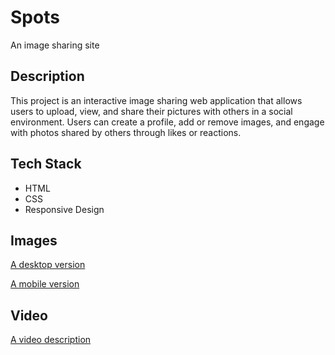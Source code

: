 # Spots

An image sharing site

## Description

This project is an interactive image sharing web application that allows users to upload, view, and share their pictures with others in a social environment. Users can create a profile, add or remove images, and engage with photos shared by others through likes or reactions.

## Tech Stack

- HTML
- CSS
- Responsive Design

## Images

[A desktop version](./images-demo/desktop-viewscreenshot.jpg)

[A mobile version](./images-demo/mobile-viewscreenshot.png)

## Video

[A video description](https://drive.google.com/file/d/1QnyYpvUaRscmtKLI5PFzfJ3b4xJrSN8U/view?usp=drive_link)
